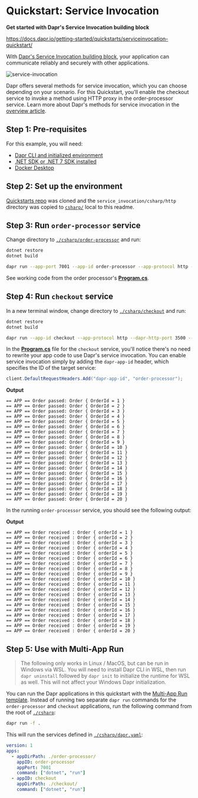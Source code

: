 # Quickstart: Service Invocation

**Get started with Dapr's Service Invocation building block**  

https://docs.dapr.io/getting-started/quickstarts/serviceinvocation-quickstart/

With [Dapr's Service Invocation building block](https://docs.dapr.io/developing-applications/building-blocks/service-invocation), your application can communicate reliably and securely with other applications.

![service-invocation](https://docs.dapr.io/images/serviceinvocation-quickstart/service-invocation-overview.png)

Dapr offers several methods for service invocation, which you can choose depending on your scenario. For this Quickstart, you'll enable the checkout service to invoke a method using HTTP proxy in the order-processor service. Learn more about Dapr's methods for service invocation in the [overview article](https://docs.dapr.io/developing-applications/building-blocks/service-invocation/service-invocation-overview/).

## Step 1: Pre-requisites

For this example, you will need:

* [Dapr CLI and initialized environment](https://docs.dapr.io/getting-started)
* [.NET SDK or .NET 7 SDK installed](https://dotnet.microsoft.com/download)
* [Docker Desktop](https://www.docker.com/products/docker-desktop)

## Step 2: Set up the environment

[Quickstarts repo](https://github.com/dapr/quickstarts/) was cloned and the `service_invocation/csharp/http` directory was copied to [`csharp/`](./csharp/) local to this readme.

## Step 3: Run `order-processor` service

Change directory to [`./csharp/order-processor`](./csharp/order-processor/) and run:

```bash
dotnet restore
dotnet build

dapr run --app-port 7001 --app-id order-processor --app-protocol http --dapr-http-port 3501 -- dotnet run
```

See working code from the order processor's [**Program.cs**](./csharp/order-processor/Program.cs#L10).

## Step 4: Run `checkout` service

In a new terminal window, change directory to [`./csharp/checkout`](./csharp/checkout) and run:

```bash
dotnet restore
dotnet build

dapr run --app-id checkout --app-protocol http --dapr-http-port 3500 -- dotnet run
```

In the [**Program.cs**](./csharp/checkout/Program.cs#L7) file for the `checkout` service, you'll notice there's no need to rewrite your app code to use Dapr's service invocation. You can enable service invocation simply by adding the `dapr-app-id` header, which specifies the ID of the target service:

```cs
client.DefaultRequestHeaders.Add("dapr-app-id", "order-processor");
```

**Output**

```
== APP == Order passed: Order { OrderId = 1 }
== APP == Order passed: Order { OrderId = 2 }
== APP == Order passed: Order { OrderId = 3 }
== APP == Order passed: Order { OrderId = 4 }
== APP == Order passed: Order { OrderId = 5 }
== APP == Order passed: Order { OrderId = 6 }
== APP == Order passed: Order { OrderId = 7 }
== APP == Order passed: Order { OrderId = 8 }
== APP == Order passed: Order { OrderId = 9 }
== APP == Order passed: Order { OrderId = 10 }
== APP == Order passed: Order { OrderId = 11 }
== APP == Order passed: Order { OrderId = 12 }
== APP == Order passed: Order { OrderId = 13 }
== APP == Order passed: Order { OrderId = 14 }
== APP == Order passed: Order { OrderId = 15 }
== APP == Order passed: Order { OrderId = 16 }
== APP == Order passed: Order { OrderId = 17 }
== APP == Order passed: Order { OrderId = 18 }
== APP == Order passed: Order { OrderId = 19 }
== APP == Order passed: Order { OrderId = 20 }
```

In the running `order-processor` service, you should see the following output:

**Output**

```
== APP == Order received : Order { orderId = 1 }
== APP == Order received : Order { orderId = 2 }
== APP == Order received : Order { orderId = 3 }
== APP == Order received : Order { orderId = 4 }
== APP == Order received : Order { orderId = 5 }
== APP == Order received : Order { orderId = 6 }
== APP == Order received : Order { orderId = 7 }
== APP == Order received : Order { orderId = 8 }
== APP == Order received : Order { orderId = 9 }
== APP == Order received : Order { orderId = 10 }
== APP == Order received : Order { orderId = 11 }
== APP == Order received : Order { orderId = 12 }
== APP == Order received : Order { orderId = 13 }
== APP == Order received : Order { orderId = 14 }
== APP == Order received : Order { orderId = 15 }
== APP == Order received : Order { orderId = 16 }
== APP == Order received : Order { orderId = 17 }
== APP == Order received : Order { orderId = 18 }
== APP == Order received : Order { orderId = 19 }
== APP == Order received : Order { orderId = 20 }
```

## Step 5: Use with Multi-App Run

> The following only works in Linux / MacOS, but can be run in Windows via WSL. You will need to install Dapr CLI in WSL, then run `dapr uninstall` followed by `dapr init` to initialize the runtime for WSL as well. This will not affect your Windows Dapr initialization.

You can run the Dapr applications in this quickstart with the [Multi-App Run template](). Instead of running two separate `dapr run` commands for the `order-processor` and `checkout` applications, run the following command from the root of [`./csharp`](./csharp/):

```bash
dapr run -f .
```

This will run the services defined in [`./csharp/dapr.yaml`](./csharp/dapr.yaml):

```yaml
version: 1
apps:
  - appDirPath: ./order-processor/
    appID: order-processor
    appPort: 7001
    command: ["dotnet", "run"]
  - appID: checkout
    appDirPath: ./checkout/
    command: ["dotnet", "run"]
```